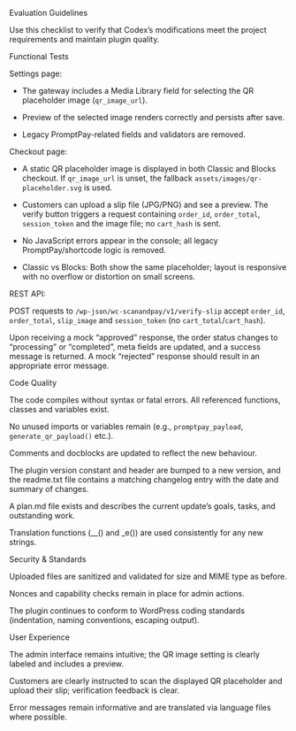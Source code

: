 Evaluation Guidelines

Use this checklist to verify that Codex’s modifications meet the project requirements and maintain plugin quality.

Functional Tests

Settings page:

- The gateway includes a Media Library field for selecting the QR placeholder image (`qr_image_url`).
- Preview of the selected image renders correctly and persists after save.

- Legacy PromptPay-related fields and validators are removed.

Checkout page:

- A static QR placeholder image is displayed in both Classic and Blocks checkout. If `qr_image_url` is unset, the fallback `assets/images/qr-placeholder.svg` is used.

- Customers can upload a slip file (JPG/PNG) and see a preview. The verify button triggers a request containing `order_id`, `order_total`, `session_token` and the image file; no `cart_hash` is sent.

- No JavaScript errors appear in the console; all legacy PromptPay/shortcode logic is removed.

- Classic vs Blocks: Both show the same placeholder; layout is responsive with no overflow or distortion on small screens.

REST API:

POST requests to `/wp-json/wc-scanandpay/v1/verify-slip` accept `order_id`, `order_total`, `slip_image` and `session_token` (no `cart_total`/`cart_hash`).

Upon receiving a mock “approved” response, the order status changes to “processing” or “completed”, meta fields are updated, and a success message is returned. A mock “rejected” response should result in an appropriate error message.

Code Quality

The code compiles without syntax or fatal errors. All referenced functions, classes and variables exist.

No unused imports or variables remain (e.g., `promptpay_payload`, `generate_qr_payload()` etc.).

Comments and docblocks are updated to reflect the new behaviour.

The plugin version constant and header are bumped to a new version, and the readme.txt file contains a matching changelog entry with the date and summary of changes.

A plan.md file exists and describes the current update’s goals, tasks, and outstanding work.

Translation functions (__() and _e()) are used consistently for any new strings.

Security & Standards

Uploaded files are sanitized and validated for size and MIME type as before.

Nonces and capability checks remain in place for admin actions.

The plugin continues to conform to WordPress coding standards (indentation, naming conventions, escaping output).

User Experience

The admin interface remains intuitive; the QR image setting is clearly labeled and includes a preview.

Customers are clearly instructed to scan the displayed QR placeholder and upload their slip; verification feedback is clear.

Error messages remain informative and are translated via language files where possible.
